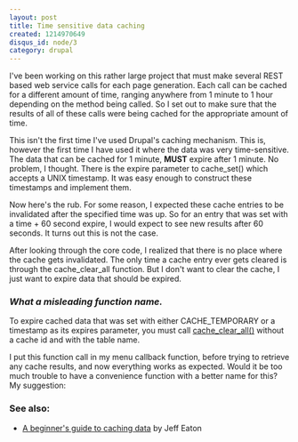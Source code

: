 ```yaml
--- 
layout: post
title: Time sensitive data caching
created: 1214970649
disqus_id: node/3
category: drupal
---
```

I've been working on this rather large project that must make several REST based web service calls for each page generation. Each call can be cached for a different amount of time, ranging anywhere from 1 minute to 1 hour depending on the method being called. So I set out to make sure that the results of all of these calls were being cached for the appropriate amount of time.

This isn't the first time I've used Drupal's caching mechanism. This is, however the first time I have used it where the data was very time-sensitive. The data that can be cached for 1 minute, <strong>MUST</strong> expire after 1 minute. No problem, I thought. There is the expire parameter to cache_set() which accepts a UNIX timestamp. It was easy enough to construct these timestamps and implement them.

<?php
  cache_set($cid, 'cache', serialize($data), time() + $expire);
?>

Now here's the rub. For some reason, I expected these cache entries to be invalidated after the specified time was up. So for an entry that was set with a time + 60 second expire, I would expect to see new results after 60 seconds. It turns out this is not the case.

After looking through the core code, I realized that there is no place where the cache gets invalidated. The only time a cache entry ever gets cleared is through the cache_clear_all function. But I don't want to clear the cache, I just want to expire data that should be expired.

<h3><em>What a misleading function name.</em></h3>

To expire cached data that was set with either CACHE_TEMPORARY or a timestamp as its expires parameter, you must call <a href="http://api.drupal.org/api/function/cache_clear_all/5">cache_clear_all()</a> without a cache id and with the table name.

<?php
  cache_clear_all(NULL, 'cache');
?>

I put this function call in my menu callback function, before trying to retrieve any cache results, and now everything works as expected. Would it be too much trouble to have a convenience function with a better name for this? My suggestion:

<?php
function cache_expire($table) {
  cache_clear_all(NULL,  $table);
}
?>

<h3>See also:</h3>
<ul><li><a href="http://www.lullabot.com/articles/a_beginners_guide_to_caching_data">A beginner's guide to caching data</a> by Jeff Eaton</li></ul>

